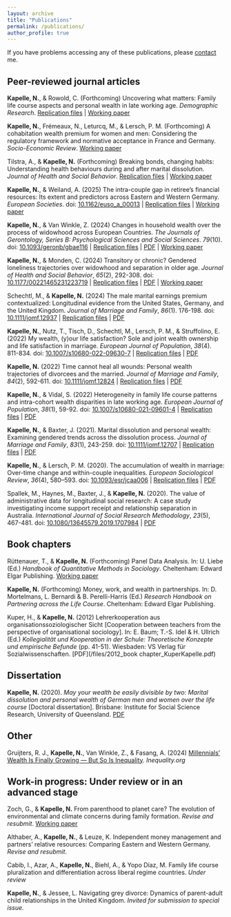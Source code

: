```yaml
---
layout: archive
title: "Publications"
permalink: /publications/
author_profile: true
---
```


If you have problems accessing any of these publications, please [contact](/contact) me.

## Peer-reviewed journal articles

**Kapelle, N.**, & Rowold, C. (Forthcoming) Uncovering what matters: Family life course aspects and personal wealth in late working age. *Demographic Research*. [Replication files](https://osf.io/b9ya6/) \| [Working paper](https://osf.io/preprints/socarxiv/pucvt) 

**Kapelle, N.**, Frémeaux, N., Leturcq, M., & Lersch, P. M. (Forthcoming) A cohabitation wealth premium for women and men: Considering the regulatory framework and normative acceptance in France and Germany. *Socio-Economic Review*. [Working paper](https://osf.io/preprints/socarxiv/uz74e) 

Tilstra, A., & **Kapelle, N.** (Forthcoming) Breaking bonds, changing habits: Understanding health behaviours during and after marital dissolution. *Journal of Health and Social Behavior*. [Replication files](https://osf.io/tk5z2/) \| [Working paper](https://osf.io/preprints/socarxiv/h8w53)

**Kapelle, N.**, & Weiland, A. (2025) The intra-couple gap in retiree’s financial resources: Its extent and predictors across Eastern and Western Germany. *European Societies*. doi: [10.1162/euso_a_00013](https://direct.mit.edu/euso/article/doi/10.1162/euso_a_00013/125835) \| [Replication files](https://osf.io/auzm4/) \| [Working paper](https://osf.io/preprints/osf/ruyfp)

**Kapelle, N.**, & Van Winkle, Z. (2024) Changes in household wealth over the process of widowhood across European Countries. *The Journals of Gerontology, Series B: Psychological Sciences and Social Sciences*. *79*(10). doi: [10.1093/geronb/gbae116](https://doi.org/10.1093/geronb/gbae116) \| [Replication files](https://osf.io/gyc7f/) \| [PDF](/files/2024_JGSS_10.1093geronbgbae116.pdf) \| [Working paper](https://osf.io/preprints/socarxiv/davxs_v1) 

**Kapelle, N.**, & Monden, C. (2024) Transitory or chronic? Gendered loneliness trajectories over widowhood and separation in older age. *Journal of Health and Social Behavior*, *65*(2), 292-308. doi: [10.1177/00221465231223719](https://doi.org/10.1177/00221465231223719) \| [Replication files](https://osf.io/qnyh9/) \| [PDF](/files/2024_JHSB_10.117700221465231223719.pdf) \| [Working paper](https://osf.io/preprints/socarxiv/uqytc_v1) 

Schechtl, M., & **Kapelle, N.** (2024) The male marital earnings premium contextualized: Longitudinal evidence from the United States, Germany, and the United Kingdom. *Journal of Marriage and Family*, *86*(1). 176-198. doi: [10.1111/jomf.12937](https://onlinelibrary.wiley.com/doi/full/10.1111/jomf.12937) \| [Replication files](https://osf.io/uwq2z/) \| [PDF](/files/2023_JMF_jomf.12937.pdf)

**Kapelle, N.**, Nutz, T., Tisch, D., Schechtl, M., Lersch, P. M., & Struffolino, E. (2022) My wealth, (y)our life satisfaction? Sole and joint wealth ownership and life satisfaction in marriage. *European Journal of Population*, *38*(4). 811-834. doi: [10.1007/s10680-022-09630-7](http://dx.doi.org/10.1007/s10680-022-09630-7) \| [Replication files](https://osf.io/4mvxr/) \| [PDF](/files/2022_EJP_s10680-022-09630-7.pdf)

**Kapelle, N.** (2022) Time cannot heal all wounds: Personal wealth trajectories of divorcees and the married. *Journal of Marriage and Family*, *84*(2), 592-611. doi: [10.1111/jomf.12824](https://onlinelibrary.wiley.com/doi/full/10.1111/jomf.12824) \| [Replication files](https://osf.io/vhwsd/) \| [PDF](/files/2022_JMF_jomf.12824.pdf)

**Kapelle, N.**, & Vidal, S. (2022) Heterogeneity in family life course patterns and intra-cohort wealth disparities in late working age. *European Journal of Population*, *38*(1), 59-92. doi: [10.1007/s10680-021-09601-4](https://link.springer.com/article/10.1007/s10680-021-09601-4) \| [Replication files](https://osf.io/5vujc/) \| [PDF](/files/2022_EJP_s10680-021-09601-4.pdf)

**Kapelle, N.**, & Baxter, J. (2021). Marital dissolution and personal wealth: Examining gendered trends across the dissolution process. *Journal of Marriage and Family*, *83*(1), 243-259. doi: [10.1111/jomf.12707](https://onlinelibrary.wiley.com/doi/full/10.1111/jomf.12707) \| [Replication files](https://osf.io/qpm6t/) \| [PDF](/files/2021_JMF_jomf.12707.pdf)

**Kapelle, N.**, & Lersch, P. M. (2020). The accumulation of wealth in marriage: Over-time change and within-couple inequalities. *European Sociological Review*, *36*(4), 580–593. doi: [10.1093/esr/jcaa006](https://academic.oup.com/esr/article/36/4/580/5753972?login=false) \| [Replication files](https://osf.io/sg84a/) \| [PDF](/files/2020_ESR_jcaa006.pdf)

Spallek, M., Haynes, M., Baxter, J., & **Kapelle, N.** (2020). The value of administrative data for longitudinal social research: A case study investigating income support receipt and relationship separation in Australia. *International Journal of Social Research Methodology*, *23*(5), 467-481. doi: [10.1080/13645579.2019.1707984](https://www.tandfonline.com/doi/abs/10.1080/13645579.2019.1707984) \| [PDF](/files/2020_IJSRM_13645579.2019.1707984.pdf)

## Book chapters

Rüttenauer, T., & **Kapelle, N.** (Forthcoming) Panel Data Analysis. In: U. Liebe (Ed.) *Handbook of Quantitative Methods in Sociology*. Cheltenham: Edward Elgar Publishing. [Working paper](https://osf.io/preprints/socarxiv/3mfzq)

**Kapelle, N.** (Forthcoming) Money, work, and wealth in partnerships. In: D. Mortelmans, L. Bernardi & B. Perelli-Harris (Ed.) *Research Handbook on Partnering across the Life Course*. Cheltenham: Edward Elgar Publishing.

Kuper, H., & **Kapelle, N.** (2012) Lehrerkooperation aus organisationssoziologischer Sicht [Cooperation between teachers from the perspective of organisational sociology]. In: E. Baum; T.-S. Idel & H. Ullrich (Ed.) *Kollegialität und Kooperation in der Schule: Theoretische Konzepte und empirische Befunde* (pp. 41-51). Wiesbaden: VS Verlag für Sozialwissenschaften. [PDF](/files/2012_book chapter_KuperKapelle.pdf)

## Dissertation

**Kapelle, N.** (2020). *May your wealth be easily divisible by two: Marital dissolution and personal wealth of German men and women over the life course* [Doctoral dissertation]. Brisbane: Institute for Social Science Research, University of Queensland. [PDF](/files/phd_thesis.pdf)

## Other

Gruijters, R. J., **Kapelle, N.**, Van Winkle, Z., & Fasang, A. (2024) [Millennials’ Wealth Is Finally Growing — But So Is Inequality](https://inequality.org/research/generational-wealth-inequality/). *Inequality.org*  

## Work-in progress: Under review or in an advanced stage 

Zoch, G., & **Kapelle, N.** From parenthood to planet care? The evolution of environmental and climate concerns during family formation. *Revise and resubmit*. [Working paper](https://osf.io/preprints/socarxiv/n4xwf_v1) 

Althaber, A., **Kapelle, N.**, & Leuze, K. Independent money management and partners’ relative resources: Comparing Eastern and Western Germany. *Revise and resubmit*.

Cabib, I., Azar, A., **Kapelle, N.**, Biehl, A., & Yopo Díaz, M. Family life course pluralization and differentiation across liberal regime countries. *Under review*

**Kapelle, N.**, & Jessee, L. Navigating grey divorce: Dynamics of parent-adult child relationships in the United Kingdom. *Invited for submission to special issue.*

